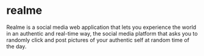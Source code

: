 # realme
Realme is a social media web application that lets you experience the world in an authentic and real-time way, the social media platform that asks you to randomly click and post pictures of your authentic self at random time of the day.
